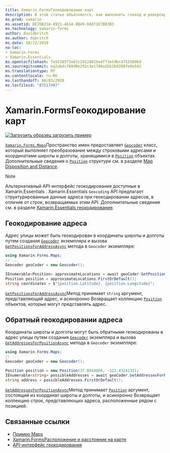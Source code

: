 ```yaml
---
title: Xamarin.FormsГеокодирование карт
description: В этой статье объясняется, как выполнять геокод и реверсировать данные карт геокодирования с помощью Xamarin.Forms . Сопоставляет класс геокодирования.
ms.prod: xamarin
ms.assetid: DE7DB31A-8921-4614-8B49-DAEF1E7B03B3
ms.technology: xamarin-forms
author: davidbritch
ms.author: dabritch
ms.date: 10/22/2019
no-loc:
- Xamarin.Forms
- Xamarin.Essentials
ms.openlocfilehash: 7e92385f3a82c2d12881be4ff3e54bc47533696d
ms.sourcegitcommit: ea2abdc789d0e292c3e1700a2b53b92097e0e542
ms.translationtype: MT
ms.contentlocale: ru-RU
ms.lasthandoff: 08/03/2020
ms.locfileid: "87517497"
---
```

# <a name="no-locxamarinforms-map-geocoding"></a>Xamarin.FormsГеокодирование карт

[![Загрузить образец](~/media/shared/download.png) загрузить пример](https://docs.microsoft.com/samples/xamarin/xamarin-forms-samples/workingwithmaps)

[`Xamarin.Forms.Maps`](xref:Xamarin.Forms.Maps)Пространство имен предоставляет [`Geocoder`](xref:Xamarin.Forms.Maps.Geocoder) класс, который выполняет преобразование между строковыми адресами и координатами широты и долготы, хранящимися в [`Position`](xref:Xamarin.Forms.Maps.Position) объектах. Дополнительные сведения о [`Position`](xref:Xamarin.Forms.Maps.Position) структуре см. в разделе [Map Disposition and Distance](position-distance.md).

> [!NOTE]
> Альтернативный API-интерфейс геокодирования доступные в Xamarin.Essentials . Xamarin.Essentials `Geocoding` API предлагает структурированные данные адреса при геокодировании адресов, в отличие от строк, возвращаемых этим API. Дополнительные сведения см. в разделе [ Xamarin.Essentials геокодирование](~/essentials/geocoding.md).

## <a name="geocode-an-address"></a>Геокодирование адреса

Адрес улицы может быть геокодирован в координаты широты и долготы путем создания [`Geocoder`](xref:Xamarin.Forms.Maps.Geocoder) экземпляра и вызова [`GetPositionsForAddressAsync`](xref:Xamarin.Forms.Maps.Geocoder.GetPositionsForAddressAsync*) метода в `Geocoder` экземпляре:

```csharp
using Xamarin.Forms.Maps;
// ...
Geocoder geoCoder = new Geocoder();

IEnumerable<Position> approximateLocations = await geoCoder.GetPositionsForAddressAsync("Pacific Ave, San Francisco, California");
Position position = approximateLocations.FirstOrDefault();
string coordinates = $"{position.Latitude}, {position.Longitude}";
```

[`GetPositionsForAddressAsync`](xref:Xamarin.Forms.Maps.Geocoder.GetPositionsForAddressAsync*)Метод принимает `string` аргумент, представляющий адрес, и асинхронно Возвращает коллекцию [`Position`](xref:Xamarin.Forms.Maps.Position) объектов, которые могут представлять адрес.

## <a name="reverse-geocode-an-address"></a>Обратный геокодировании адреса

Координаты широты и долготы могут быть обратными геокодированы в адрес улицы путем создания [`Geocoder`](xref:Xamarin.Forms.Maps.Geocoder) экземпляра и вызова [`GetAddressesForPositionAsync`](xref:Xamarin.Forms.Maps.Geocoder.GetAddressesForPositionAsync*) метода в `Geocoder` экземпляре:

```csharp
using Xamarin.Forms.Maps;
// ...
Geocoder geoCoder = new Geocoder();

Position position = new Position(37.8044866, -122.4324132);
IEnumerable<string> possibleAddresses = await geoCoder.GetAddressesForPositionAsync(position);
string address = possibleAddresses.FirstOrDefault();
```

[`GetAddressesForPositionAsync`](xref:Xamarin.Forms.Maps.Geocoder.GetAddressesForPositionAsync*)Метод принимает [`Position`](xref:Xamarin.Forms.Maps.Position) аргумент, состоящий из координат широты и долготы, и асинхронно Возвращает коллекцию строк, представляющих адреса, расположенные рядом с позицией.

## <a name="related-links"></a>Связанные ссылки

- [Пример Maps](https://docs.microsoft.com/samples/xamarin/xamarin-forms-samples/workingwithmaps)
- [Xamarin.FormsРасположение и расстояние на карте](position-distance.md)
- [API-интерфейс геокодирования](xref:Xamarin.Forms.Maps.Geocoder)
